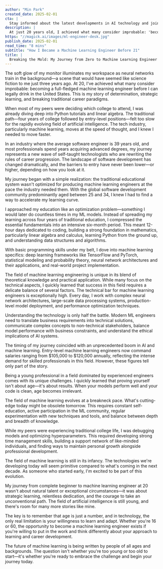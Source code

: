 ```yaml
---
author: "Min Park"
created_date: 2025-02-01
cta: |
  Stay informed about the latest developments in AI technology and join our growing community of tech enthusiasts!
description: |
  At just 20 years old, I achieved what many consider improbable: 'becoming a full-fledged machine learning engineer. This is my story of determination, strategic learning, and breaking traditional career paradigms in the fast-evolving field of artificial intelligence.
https: "//magick.ai/images/ml-engineer-desk.jpg"
publish_date: 2025-02-01
read_time: "8 mins"
subtitle: "How I Became a Machine Learning Engineer Before 21"
title: |
  Breaking the Mold: My Journey from Zero to Machine Learning Engineer at 20
---
```


The soft glow of my monitor illuminates my workspace as neural networks train in the background—a scene that would have seemed like science fiction to me just three years ago. At 20, I've achieved what many consider improbable: becoming a full-fledged machine learning engineer before I can legally drink in the United States. This is my story of determination, strategic learning, and breaking traditional career paradigms.

When most of my peers were deciding which college to attend, I was already diving deep into Python tutorials and linear algebra. The traditional path—four years of college followed by entry-level positions—felt too slow for the rapidly evolving field of artificial intelligence. The tech industry, particularly machine learning, moves at the speed of thought, and I knew I needed to move faster.

In an industry where the average software engineer is 39 years old, and most professionals spend years acquiring advanced degrees, my journey represents a new wave of self-taught technologists who are rewriting the rules of career progression. The landscape of software development has changed dramatically, and the barriers to entry have never been lower—or higher, depending on how you look at it.

My journey began with a simple realization: the traditional educational system wasn't optimized for producing machine learning engineers at the pace the industry needed them. With the global software development community predominantly aged between 25 and 34, I knew I had to find a way to accelerate my learning curve.

I approached my education like an optimization problem—something I would later do countless times in my ML models. Instead of spreading my learning across four years of traditional education, I compressed the essential fundamentals into an intensive six-month period. This meant 12-hour days dedicated to coding, building a strong foundation in mathematics, particularly linear algebra and calculus, learning Python from the ground up, and understanding data structures and algorithms.

With basic programming skills under my belt, I dove into machine learning specifics: deep learning frameworks like TensorFlow and PyTorch, statistical modeling and probability theory, neural network architectures and their applications, and real-world project implementation.

The field of machine learning engineering is unique in its blend of theoretical knowledge and practical application. While many focus on the technical aspects, I quickly learned that success in this field requires a delicate balance of several factors. The technical bar for machine learning engineers is exceptionally high. Every day, I work with complex neural network architectures, large-scale data processing systems, production-level model deployment, and performance optimization techniques.

Understanding the technology is only half the battle. Modern ML engineers need to translate business requirements into technical solutions, communicate complex concepts to non-technical stakeholders, balance model performance with business constraints, and understand the ethical implications of AI systems.

The timing of my journey coincided with an unprecedented boom in AI and machine learning. Entry-level machine learning engineers now command salaries ranging from $105,000 to $120,000 annually, reflecting the intense demand for skilled professionals in this field. However, these figures tell only part of the story.

Being a young professional in a field dominated by experienced engineers comes with its unique challenges. I quickly learned that proving yourself isn't about age—it's about results. When your models perform well and your code is clean, age becomes irrelevant.

The field of machine learning evolves at a breakneck pace. What's cutting-edge today might be obsolete tomorrow. This requires constant self-education, active participation in the ML community, regular experimentation with new techniques and tools, and balance between depth and breadth of knowledge.

While my peers were experiencing traditional college life, I was debugging models and optimizing hyperparameters. This required developing strong time management skills, building a support network of like-minded individuals, and finding ways to maintain personal growth alongside professional development.

The field of machine learning is still in its infancy. The technologies we're developing today will seem primitive compared to what's coming in the next decade. As someone who started early, I'm excited to be part of this evolution.

My journey from complete beginner to machine learning engineer at 20 wasn't about natural talent or exceptional circumstances—it was about strategic learning, relentless dedication, and the courage to take an unconventional path. The field of artificial intelligence is still young, and there's room for many more stories like mine.

The key is to remember that age is just a number, and in technology, the only real limitation is your willingness to learn and adapt. Whether you're 16 or 60, the opportunity to become a machine learning engineer exists if you're willing to put in the work and think differently about your approach to learning and career development.

The future of machine learning is being written by people of all ages and backgrounds. The question isn't whether you're too young or too old to start—it's whether you're ready to embrace the challenge and begin your journey today.